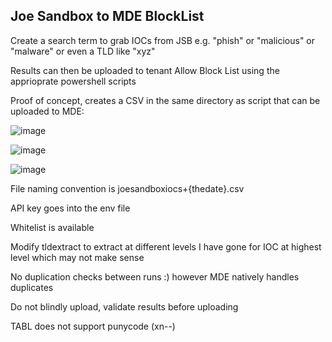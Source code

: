 ## Joe Sandbox to MDE BlockList ###

Create a search term to grab IOCs from JSB e.g. "phish" or "malicious" or "malware" or even a TLD like "xyz"  

Results can then be uploaded to tenant Allow Block List using the apprioprate powershell scripts

Proof of concept, creates a CSV in the same directory as script that can be uploaded to MDE:  

![image](https://github.com/jkerai1/JoeSandBoxToMDEBlockList/assets/55988027/db91bef8-7537-4aa8-afe2-e28eb6163717)

![image](https://github.com/jkerai1/JoeSandBoxToMDEBlockList/assets/55988027/42c01dc6-d536-4db0-9675-b8259ff116f2)

![image](https://github.com/jkerai1/JoeSandBoxToMDEBlockList/assets/55988027/e120669a-07ce-4b6a-b7f2-2fa36a9711b0)

File naming convention is joesandboxiocs+{thedate}.csv  

API key goes into the env file  

Whitelist is available 

Modify tldextract to extract at different levels I have gone for IOC at highest level which may not make sense  

No duplication checks between runs :) however MDE natively handles duplicates  

Do not blindly upload, validate results before uploading   

TABL does not support punycode (xn--)
